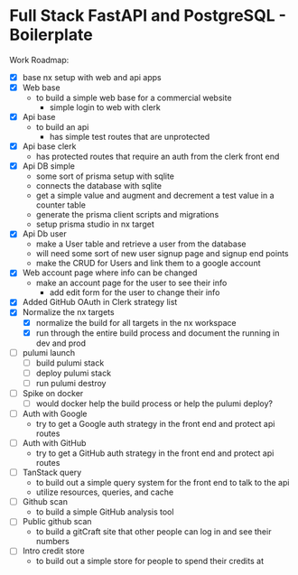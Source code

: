 # Full Stack FastAPI and PostgreSQL - Boilerplate

Work Roadmap:

- [x] base nx setup with web and api apps
- [x] Web base
  - to build a simple web base for a commercial website
    - simple login to web with clerk
- [x] Api base
  - to build an api
    - has simple test routes that are unprotected
- [x] Api base clerk
  - has protected routes that require an auth from the clerk front end
- [x] Api DB simple
  - some sort of prisma setup with sqlite
  - connects the database with sqlite
  - get a simple value and augment and decrement a test value in a counter table
  - generate the prisma client scripts and migrations
  - setup prisma studio in nx target
- [x] Api Db user
  - make a User table and retrieve a user from the database
  - will need some sort of new user signup page and signup end points
  - make the CRUD for Users and link them to a google account
- [x] Web account page where info can be changed
  - make an account page for the user to see their info
    - add edit form for the user to change their info
- [x] Added GitHub OAuth in Clerk strategy list
- [x] Normalize the nx targets 
  - [x] normalize the build for all targets in the nx workspace
  - [x] run through the entire build process and document the running in dev and prod
- [ ] pulumi launch
  - [ ] build pulumi stack
  - [ ] deploy pulumi stack
  - [ ] run pulumi destroy
- [ ] Spike on docker
  - [ ] would docker help the build process or help the pulumi deploy?
- [ ] Auth with Google
  - try to get a Google auth strategy in the front end and protect api routes
- [ ] Auth with GitHub
  - try to get a GitHub auth strategy in the front end and protect api routes
- [ ] TanStack query
  - to build out a simple query system for the front end to talk to the api
  - utilize resources, queries, and cache
- [ ] Github scan
  - to build a simple GitHub analysis tool
- [ ] Public github scan
  - to build a gitCraft site that other people can log in and see their numbers
- [ ] Intro credit store
  - to build out a simple store for people to spend their credits at
